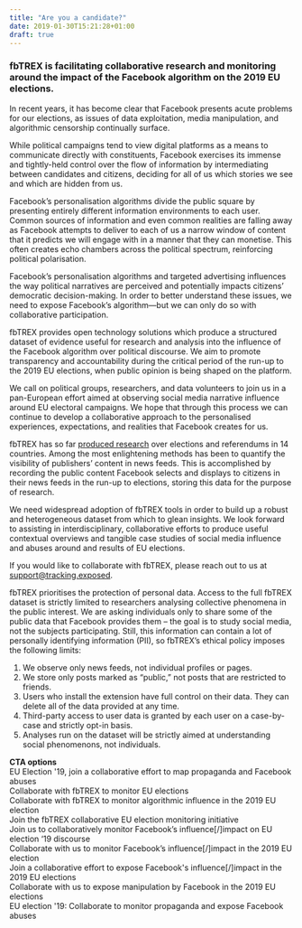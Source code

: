 ```yaml
---
title: "Are you a candidate?"
date: 2019-01-30T15:21:28+01:00
draft: true
---
```


### fbTREX is facilitating collaborative research and monitoring around the impact of the Facebook algorithm on the 2019 EU elections.

In recent years, it has become clear that Facebook presents acute problems for our elections, as issues of data exploitation, media manipulation, and algorithmic censorship continually surface.

While political campaigns tend to view digital platforms as a means to communicate directly with constituents, Facebook exercises its immense and tightly-held control over the flow of information by intermediating between candidates and citizens, deciding for all of us which stories we see and which are hidden from us.

Facebook’s personalisation algorithms divide the public square by presenting entirely different information environments to each user. Common sources of information and even common realities are falling away as Facebook attempts to deliver to each of us a narrow window of content that it predicts we will engage with in a manner that they can monetise. This often creates echo chambers across the political spectrum, reinforcing political polarisation.

Facebook’s personalisation algorithms and targeted advertising influences the way political narratives are perceived and potentially impacts citizens’ democratic decision-making. In order to better understand these issues, we need to expose Facebook’s algorithm—but we can only do so with collaborative participation.

fbTREX provides open technology solutions which produce a structured dataset of evidence useful for research and analysis into the influence of the Facebook algorithm over political discourse. We aim to promote transparency and accountability during the critical period of the run-up to the 2019 EU elections, when public opinion is being shaped on the platform.

We call on political groups, researchers, and data volunteers to join us in a pan-European effort aimed at observing social media narrative influence around EU electoral campaigns. We hope that through this process we can continue to develop a collaborative approach to the personalised experiences, expectations, and realities that Facebook creates for us.

fbTREX has so far [produced research](https://facebook.tracking.exposed/initiatives) over elections and referendums in 14 countries. Among the most enlightening methods has been to quantify the visibility of publishers’ content in news feeds. This is accomplished by recording the public content Facebook selects and displays to citizens in their news feeds in the run-up to elections, storing this data for the purpose of research.

We need widespread adoption of fbTREX tools in order to build up a robust and heterogeneous dataset from which to glean insights. We look forward to assisting in interdisciplinary, collaborative efforts to produce useful contextual overviews and tangible case studies of social media influence and abuses around and results of EU elections.

If you would like to collaborate with fbTREX, please reach out to us at support@tracking.exposed.

fbTREX prioritises the protection of personal data. Access to the full fbTREX dataset is strictly limited to researchers analysing collective phenomena in the public interest. We are asking individuals only to share some of the public data that Facebook provides them – the goal is to study social media, not the subjects participating. Still, this information can contain a lot of personally identifying information (PII), so fbTREX’s ethical policy imposes the following limits:
1. We observe only news feeds, not individual profiles or pages.
2. We store only posts marked as “public,” not posts that are restricted to friends.
3. Users who install the extension have full control on their data. They can delete all of the data provided at any time.
4. Third-party access to user data is granted by each user on a case-by-case and strictly opt-in basis.
5. Analyses run on the dataset will be strictly aimed at understanding social phenomenons, not individuals.

**CTA options**\
EU Election '19, join a collaborative effort to map propaganda and Facebook abuses\
Collaborate with fbTREX to monitor EU elections\
Collaborate with fbTREX to monitor algorithmic influence in the 2019 EU election\
Join the fbTREX collaborative EU election monitoring initiative\
Join us to collaboratively monitor Facebook’s influence[/]impact on EU election ‘19 discourse\
Collaborate with us to monitor Facebook’s influence[/]impact in the 2019 EU election\
Join a collaborative effort to expose Facebook's influence[/]impact in the 2019 EU elections\
Collaborate with us to expose manipulation by Facebook in the 2019 EU elections\
EU election '19: Collaborate to monitor propaganda and expose Facebook abuses
